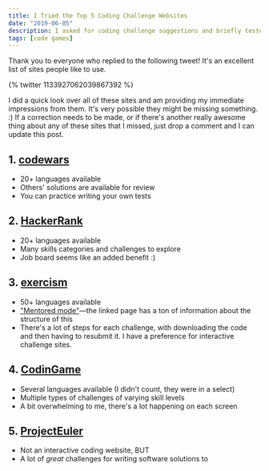 ```yaml
---
title: I Tried the Top 5 Coding Challenge Websites
date: "2019-06-05"
description: I asked for coding challenge suggestions and briefly tested a few of them out. Here are my results.
tags: [code games]
---
```


Thank you to everyone who replied to the following tweet! It's an excellent list of sites people like to use.

{% twitter 1133927062039867392 %}

I did a quick look over all of these sites and am providing my immediate impressions from them. It's very possible they might be missing something. :) If a correction needs to be made, or if there's another really awesome thing about any of these sites that I missed, just drop a comment and I can update this post.

## 1. [codewars](https://www.codewars.com/)

- 20+ languages available
- Others' solutions are available for review
- You can practice writing your own tests

## 2. [HackerRank](https://www.hackerrank.com)

- 20+ languages available
- Many skills categories and challenges to explore
- Job board seems like an added benefit :)

## 3. [exercism](https://exercism.io/)

- 50+ languages available
- ["Mentored mode"](https://exercism.io/mentored-mode-vs-independent-mode)&mdash;the linked page has a ton of information about the structure of this
- There's a lot of steps for each challenge, with downloading the code and then having to resubmit it. I have a preference for interactive challenge sites.

## 4. [CodinGame](https://www.codingame.com/start)

- Several languages available (I didn't count, they were in a select)
- Multiple types of challenges of varying skill levels
- A bit overwhelming to me, there's a lot happening on each screen

## 5. [ProjectEuler](https://projecteuler.net/archives)

- Not an interactive coding website, BUT
- A lot of _great_ challenges for writing software solutions to
